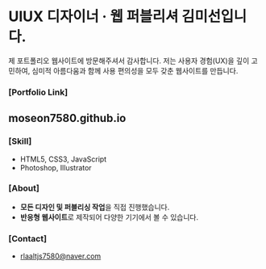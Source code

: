 # UIUX 디자이너 · 웹 퍼블리셔 김미선입니다.

제 포트폴리오 웹사이트에 방문해주셔서 감사합니다.
저는 사용자 경험(UX)을 깊이 고민하여, 심미적 아름다움과 함께 사용 편의성을 모두 갖춘 웹사이트를 만듭니다.


### [Portfolio Link]
## moseon7580.github.io


### [Skill]
- HTML5, CSS3, JavaScript
- Photoshop, Illustrator


### [About]
- **모든 디자인 및 퍼블리싱 작업**을 직접 진행했습니다.
- **반응형 웹사이트**로 제작되어 다양한 기기에서 볼 수 있습니다.


### [Contact]
- rlaaltjs7580@naver.com